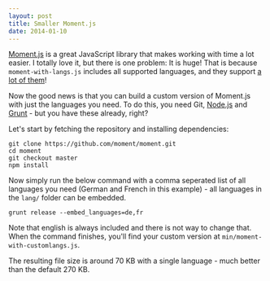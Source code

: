 ```yaml
---
layout: post
title: Smaller Moment.js
date: 2014-01-10
---
```

[Moment.js](http://momentjs.com/) is a great JavaScript library that makes working with time a lot easier. I totally love it, but there is one problem: It is huge! That is because `moment-with-langs.js` includes all supported languages, and they support [a lot of them](https://github.com/moment/moment/tree/develop/lang)!

Now the good news is that you can build a custom version of Moment.js with just the languages you need. To do this, you need Git, [Node.js](http://nodejs.org/) and [Grunt](http://gruntjs.com/) - but you have these already, right?

Let's start by fetching the repository and installing dependencies:
```
git clone https://github.com/moment/moment.git
cd moment
git checkout master
npm install
```
Now simply run the below command with a comma seperated list of all languages you need (German and French in this example) - all languages in the `lang/` folder can be embedded.
```
grunt release --embed_languages=de,fr
```
Note that english is always included and there is not way to change that. When the command finishes, you'll find your custom version at `min/moment-with-customlangs.js`.

The resulting file size is around 70 KB with a single language - much better than the default 270 KB.
